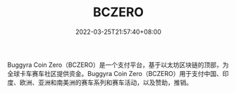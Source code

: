 ﻿---
weight: 
title: "BCZERO"
description: "Buggyra Coin Zero（BCZERO）是一个支付平台，基于以太坊区块链的顶部，为全球卡车赛车社区提供资金"
date: 2022-03-25T21:57:40+08:00
lastmod: 2022-03-25T16:45:40+08:00
draft: false
authors: ["Metabd"]
featuredImage: "bczero.webp"
link: ""
tags: ["数字代币","BCZERO"]
categories: ["navigation"]
navigation: ["数字代币"]
lightgallery: true
toc: true
pinned: false
recommend: false
recommend1: false
---
Buggyra Coin Zero（BCZERO）是一个支付平台，基于以太坊区块链的顶部，为全球卡车赛车社区提供资金。Buggyra Coin Zero（BCZERO）用于支付中国、印度、欧洲、亚洲和南美洲的赛车系列和赛车活动，以及赞助，推销。
